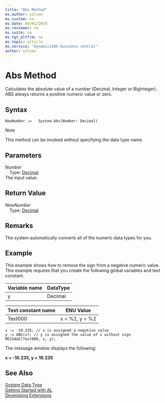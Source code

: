 ```yaml
---
title: "Abs Method"
ms.author: solsen
ms.custom: na
ms.date: 04/01/2019
ms.reviewer: na
ms.suite: na
ms.tgt_pltfrm: na
ms.topic: article
ms.service: "dynamics365-business-central"
author: solsen
---
```

[//]: # (START>DO_NOT_EDIT)
[//]: # (IMPORTANT:Do not edit any of the content between here and the END>DO_NOT_EDIT.)
[//]: # (Any modifications should be made in the .xml files in the ModernDev repo.)
# Abs Method
Calculates the absolute value of a number (Decimal, Integer or BigInteger). ABS always returns a positive numeric value or zero.


## Syntax
```
NewNumber :=   System.Abs(Number: Decimal)
```
> [!NOTE]  
> This method can be invoked without specifying the data type name.  
## Parameters
*Number*  
&emsp;Type: [Decimal](../decimal/decimal-data-type.md)  
The input value.  


## Return Value
*NewNumber*  
&emsp;Type: [Decimal](../decimal/decimal-data-type.md)  
  


[//]: # (IMPORTANT: END>DO_NOT_EDIT)


## Remarks 
The system automatically converts all of the numeric data types for you.

## Example 

This example shows how to remove the sign from a negative numeric value. This example requires that you create the following global variables and text constant.

|Variable name|DataType|  
|-------------------|--------------|
|y|Decimal|  

|Text constant name|ENU Value|  
|------------------------|---------------|  
|Text000|x = %1, y = %2|  

```  
x := -10.235; // x is assigned a negative value  
y := ABS(x); // y is assigned the value of x without sign  
MESSAGE(Text000, x, y);  
```  

 The message window displays the following:  

 **x = -10.235, y = 10.235**  

 
## See Also
[System Data Type](system-data-type.md)  
[Getting Started with AL](../../devenv-get-started.md)  
[Developing Extensions](../../devenv-dev-overview.md)